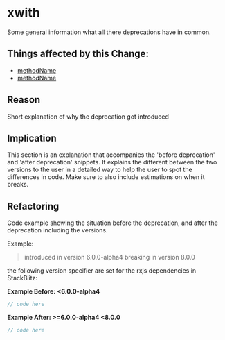 <!-- ruid-groups

- 7.0.0-beta.5:
  - https://github.com/BioPhoton/rxjs/tree/7.0.0-beta.5/src/internal/operators/combineLatestWith.ts#L11
  - https://github.com/BioPhoton/rxjs/tree/7.0.0-beta.5/src/internal/operators/combineLatestWith.ts#L13
  - https://github.com/BioPhoton/rxjs/tree/7.0.0-beta.5/src/internal/operators/combineLatestWith.ts#L15
  - https://github.com/BioPhoton/rxjs/tree/7.0.0-beta.5/src/internal/operators/combineLatestWith.ts#L17
  - https://github.com/BioPhoton/rxjs/tree/7.0.0-beta.5/src/internal/operators/combineLatestWith.ts#L19
  - https://github.com/BioPhoton/rxjs/tree/7.0.0-beta.5/src/internal/operators/combineLatestWith.ts#L21
  - https://github.com/BioPhoton/rxjs/tree/7.0.0-beta.5/src/internal/operators/combineLatestWith.ts#L23
  - https://github.com/BioPhoton/rxjs/tree/7.0.0-beta.5/src/internal/operators/combineLatestWith.ts#L25
  - https://github.com/BioPhoton/rxjs/tree/7.0.0-beta.5/src/internal/operators/combineLatestWith.ts#L27
  - https://github.com/BioPhoton/rxjs/tree/7.0.0-beta.5/src/internal/operators/combineLatestWith.ts#L29
  - https://github.com/BioPhoton/rxjs/tree/7.0.0-beta.5/src/internal/operators/combineLatestWith.ts#L31
  - https://github.com/BioPhoton/rxjs/tree/7.0.0-beta.5/src/internal/operators/combineLatestWith.ts#L33
  - https://github.com/BioPhoton/rxjs/tree/7.0.0-beta.5/src/internal/operators/combineLatestWith.ts#L35
  - https://github.com/BioPhoton/rxjs/tree/7.0.0-beta.5/src/internal/operators/combineLatestWith.ts#L37
  - https://github.com/BioPhoton/rxjs/tree/7.0.0-beta.5/src/internal/operators/concat.ts#L8
  - https://github.com/BioPhoton/rxjs/tree/7.0.0-beta.5/src/internal/operators/concat.ts#L10
  - https://github.com/BioPhoton/rxjs/tree/7.0.0-beta.5/src/internal/operators/concat.ts#L12
  - https://github.com/BioPhoton/rxjs/tree/7.0.0-beta.5/src/internal/operators/concat.ts#L14
  - https://github.com/BioPhoton/rxjs/tree/7.0.0-beta.5/src/internal/operators/concat.ts#L16
  - https://github.com/BioPhoton/rxjs/tree/7.0.0-beta.5/src/internal/operators/concat.ts#L18
  - https://github.com/BioPhoton/rxjs/tree/7.0.0-beta.5/src/internal/operators/concat.ts#L20
  - https://github.com/BioPhoton/rxjs/tree/7.0.0-beta.5/src/internal/operators/concat.ts#L22
  - https://github.com/BioPhoton/rxjs/tree/7.0.0-beta.5/src/internal/operators/zipWith.ts#L9
  - https://github.com/BioPhoton/rxjs/tree/7.0.0-beta.5/src/internal/operators/zipWith.ts#L11
  - https://github.com/BioPhoton/rxjs/tree/7.0.0-beta.5/src/internal/operators/zipWith.ts#L13
  - https://github.com/BioPhoton/rxjs/tree/7.0.0-beta.5/src/internal/operators/zipWith.ts#L15
  - https://github.com/BioPhoton/rxjs/tree/7.0.0-beta.5/src/internal/operators/zipWith.ts#L17
  - https://github.com/BioPhoton/rxjs/tree/7.0.0-beta.5/src/internal/operators/zipWith.ts#L19
  - https://github.com/BioPhoton/rxjs/tree/7.0.0-beta.5/src/internal/operators/zipWith.ts#L21
  - https://github.com/BioPhoton/rxjs/tree/7.0.0-beta.5/src/internal/operators/zipWith.ts#L23
  - https://github.com/BioPhoton/rxjs/tree/7.0.0-beta.5/src/internal/operators/zipWith.ts#L25
  - https://github.com/BioPhoton/rxjs/tree/7.0.0-beta.5/src/internal/operators/zipWith.ts#L27
  - https://github.com/BioPhoton/rxjs/tree/7.0.0-beta.5/src/internal/operators/zipWith.ts#L29
  - https://github.com/BioPhoton/rxjs/tree/7.0.0-beta.5/src/internal/operators/zipWith.ts#L31
  - https://github.com/BioPhoton/rxjs/tree/7.0.0-beta.5/src/internal/operators/zipWith.ts#L33
  - https://github.com/BioPhoton/rxjs/tree/7.0.0-beta.5/src/internal/operators/zipWith.ts#L35
  - https://github.com/BioPhoton/rxjs/tree/7.0.0-beta.5/src/internal/operators/raceWith.ts#L10
  - https://github.com/BioPhoton/rxjs/tree/7.0.0-beta.5/src/internal/operators/raceWith.ts#L12
  - https://github.com/BioPhoton/rxjs/tree/7.0.0-beta.5/src/internal/operators/raceWith.ts#L14
  - https://github.com/BioPhoton/rxjs/tree/7.0.0-beta.5/src/internal/operators/raceWith.ts#L16
  - https://github.com/BioPhoton/rxjs/tree/7.0.0-beta.5/src/internal/operators/mergeWith.ts#L9
  - https://github.com/BioPhoton/rxjs/tree/7.0.0-beta.5/src/internal/operators/mergeWith.ts#L11
  - https://github.com/BioPhoton/rxjs/tree/7.0.0-beta.5/src/internal/operators/mergeWith.ts#L13
  - https://github.com/BioPhoton/rxjs/tree/7.0.0-beta.5/src/internal/operators/mergeWith.ts#L15
  - https://github.com/BioPhoton/rxjs/tree/7.0.0-beta.5/src/internal/operators/mergeWith.ts#L17
  - https://github.com/BioPhoton/rxjs/tree/7.0.0-beta.5/src/internal/operators/mergeWith.ts#L19
  - https://github.com/BioPhoton/rxjs/tree/7.0.0-beta.5/src/internal/operators/combineLatestWith.ts#L43
  - https://github.com/BioPhoton/rxjs/tree/7.0.0-beta.5/src/internal/operators/concat.ts#L28
  - https://github.com/BioPhoton/rxjs/tree/7.0.0-beta.5/src/internal/operators/mergeWith.ts#L60
  - https://github.com/BioPhoton/rxjs/tree/7.0.0-beta.5/src/internal/operators/raceWith.ts#L26
  - https://github.com/BioPhoton/rxjs/tree/7.0.0-beta.5/src/internal/operators/zipWith.ts#L41
- 7.0.0-beta.4:
  - https://github.com/BioPhoton/rxjs/tree/7.0.0-beta.4/src/internal/operators/zipWith.ts#L40
- 7.0.0-beta.1:
  - https://github.com/BioPhoton/rxjs/tree/7.0.0-beta.1/src/internal/operators/combineLatestWith.ts#L42
  - https://github.com/BioPhoton/rxjs/tree/7.0.0-beta.1/src/internal/operators/mergeWith.ts#L59
  - https://github.com/BioPhoton/rxjs/tree/7.0.0-beta.1/src/internal/operators/raceWith.ts#L24
  - https://github.com/BioPhoton/rxjs/tree/7.0.0-beta.1/src/internal/operators/zipWith.ts#L39

ruid-groups -->

# xwith

Some general information what all there deprecations have in common.

## Things affected by this Change:

- [methodName](url)
- [methodName](url)

## Reason

Short explanation of why the deprecation got introduced

## Implication

This section is an explanation that accompanies the 'before deprecation' and 'after deprecation' snippets.
It explains the different between the two versions to the user in a detailed way to help the user to spot the differences in code.
Make sure to also include estimations on when it breaks.

## Refactoring

Code example showing the situation before the deprecation, and after the deprecation including the versions.

Example:

> introduced in version 6.0.0-alpha4
> breaking in version 8.0.0

the following version specifier are set for the rxjs dependencies in StackBlitz:

**Example Before: <6.0.0-alpha4**

```ts
// code here
```

**Example After: >=6.0.0-alpha4 <8.0.0**

```ts
// code here
```
